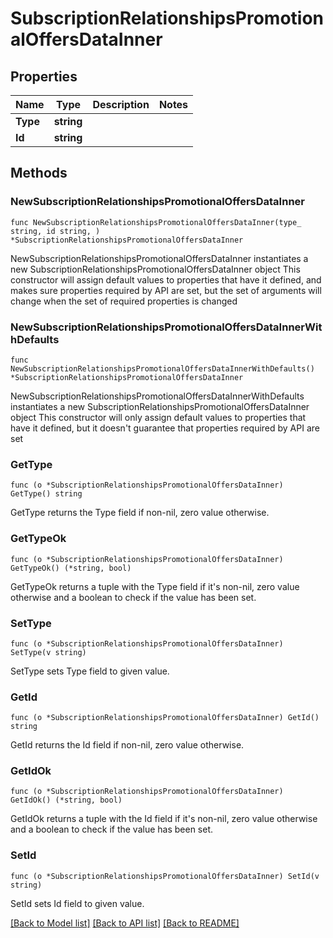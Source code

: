 # SubscriptionRelationshipsPromotionalOffersDataInner

## Properties

Name | Type | Description | Notes
------------ | ------------- | ------------- | -------------
**Type** | **string** |  | 
**Id** | **string** |  | 

## Methods

### NewSubscriptionRelationshipsPromotionalOffersDataInner

`func NewSubscriptionRelationshipsPromotionalOffersDataInner(type_ string, id string, ) *SubscriptionRelationshipsPromotionalOffersDataInner`

NewSubscriptionRelationshipsPromotionalOffersDataInner instantiates a new SubscriptionRelationshipsPromotionalOffersDataInner object
This constructor will assign default values to properties that have it defined,
and makes sure properties required by API are set, but the set of arguments
will change when the set of required properties is changed

### NewSubscriptionRelationshipsPromotionalOffersDataInnerWithDefaults

`func NewSubscriptionRelationshipsPromotionalOffersDataInnerWithDefaults() *SubscriptionRelationshipsPromotionalOffersDataInner`

NewSubscriptionRelationshipsPromotionalOffersDataInnerWithDefaults instantiates a new SubscriptionRelationshipsPromotionalOffersDataInner object
This constructor will only assign default values to properties that have it defined,
but it doesn't guarantee that properties required by API are set

### GetType

`func (o *SubscriptionRelationshipsPromotionalOffersDataInner) GetType() string`

GetType returns the Type field if non-nil, zero value otherwise.

### GetTypeOk

`func (o *SubscriptionRelationshipsPromotionalOffersDataInner) GetTypeOk() (*string, bool)`

GetTypeOk returns a tuple with the Type field if it's non-nil, zero value otherwise
and a boolean to check if the value has been set.

### SetType

`func (o *SubscriptionRelationshipsPromotionalOffersDataInner) SetType(v string)`

SetType sets Type field to given value.


### GetId

`func (o *SubscriptionRelationshipsPromotionalOffersDataInner) GetId() string`

GetId returns the Id field if non-nil, zero value otherwise.

### GetIdOk

`func (o *SubscriptionRelationshipsPromotionalOffersDataInner) GetIdOk() (*string, bool)`

GetIdOk returns a tuple with the Id field if it's non-nil, zero value otherwise
and a boolean to check if the value has been set.

### SetId

`func (o *SubscriptionRelationshipsPromotionalOffersDataInner) SetId(v string)`

SetId sets Id field to given value.



[[Back to Model list]](../README.md#documentation-for-models) [[Back to API list]](../README.md#documentation-for-api-endpoints) [[Back to README]](../README.md)


